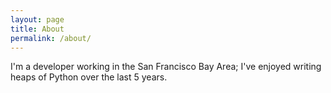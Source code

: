 ```yaml
---
layout: page
title: About
permalink: /about/
---
```


I'm a developer working in the San Francisco Bay Area; I've enjoyed writing heaps of Python over the last 5 years.
